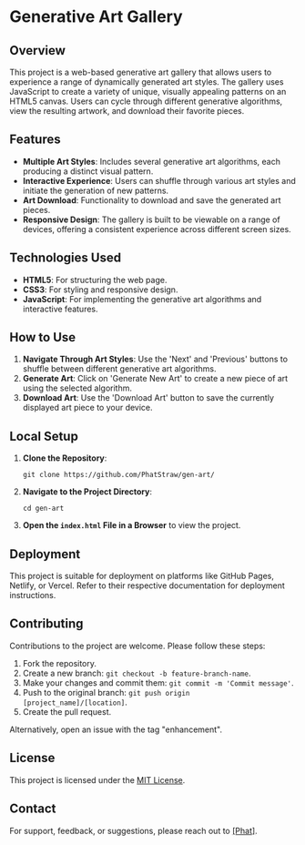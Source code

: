 # Generative Art Gallery

## Overview
This project is a web-based generative art gallery that allows users to experience a range of dynamically generated art styles. The gallery uses JavaScript to create a variety of unique, visually appealing patterns on an HTML5 canvas. Users can cycle through different generative algorithms, view the resulting artwork, and download their favorite pieces.

## Features
- **Multiple Art Styles**: Includes several generative art algorithms, each producing a distinct visual pattern.
- **Interactive Experience**: Users can shuffle through various art styles and initiate the generation of new patterns.
- **Art Download**: Functionality to download and save the generated art pieces.
- **Responsive Design**: The gallery is built to be viewable on a range of devices, offering a consistent experience across different screen sizes.

## Technologies Used
- **HTML5**: For structuring the web page.
- **CSS3**: For styling and responsive design.
- **JavaScript**: For implementing the generative art algorithms and interactive features.

## How to Use
1. **Navigate Through Art Styles**: Use the 'Next' and 'Previous' buttons to shuffle between different generative art algorithms.
2. **Generate Art**: Click on 'Generate New Art' to create a new piece of art using the selected algorithm.
3. **Download Art**: Use the 'Download Art' button to save the currently displayed art piece to your device.

## Local Setup
1. **Clone the Repository**: 
   ```
   git clone https://github.com/PhatStraw/gen-art/
   ```
2. **Navigate to the Project Directory**:
   ```
   cd gen-art
   ```
3. **Open the `index.html` File in a Browser** to view the project.

## Deployment
This project is suitable for deployment on platforms like GitHub Pages, Netlify, or Vercel. Refer to their respective documentation for deployment instructions.

## Contributing
Contributions to the project are welcome. Please follow these steps:
1. Fork the repository.
2. Create a new branch: `git checkout -b feature-branch-name`.
3. Make your changes and commit them: `git commit -m 'Commit message'`.
4. Push to the original branch: `git push origin [project_name]/[location]`.
5. Create the pull request.

Alternatively, open an issue with the tag "enhancement".

## License
This project is licensed under the [MIT License](LICENSE.txt).

## Contact
For support, feedback, or suggestions, please reach out to [[Phat]](https://twitter.com/PhatStraws).
